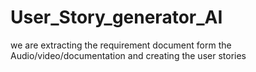 # User_Story_generator_AI
we are extracting the requirement document form the Audio/video/documentation and creating the user stories
